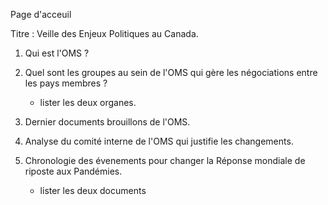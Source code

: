 
Page d'acceuil

Titre : Veille des Enjeux Politiques au Canada.

1. Qui est l'OMS ?

2. Quel sont les groupes au sein de l'OMS qui gère les négociations entre les pays membres ?
    - lister les deux organes.

3. Dernier documents brouillons de l'OMS.

4. Analyse du comité interne de l'OMS qui justifie les changements.

5. Chronologie des évenements pour changer la Réponse mondiale de riposte aux Pandémies.
    - lister les deux documents



